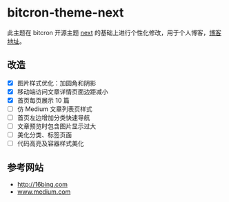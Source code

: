 # bitcron-theme-next

此主题在 bitcron 开源主题 [next](https://blog-next--theme.bitcron.com) 的基础上进行个性化修改，用于个人博客，[博客地址](https://ahacker.bitcron.com)。


## 改造

- [x] 图片样式优化：加圆角和阴影
- [x] 移动端访问文章详情页面边距减小
- [x] 首页每页展示 10 篇
- [ ] 仿 Medium 文章列表页样式
- [ ] 首页左边增加分类快速导航
- [ ] 文章预览时包含图片显示过大
- [ ] 美化分类、标签页面
- [ ] 代码高亮及容器样式美化

## 参考网站

- http://16bing.com
- www.medium.com